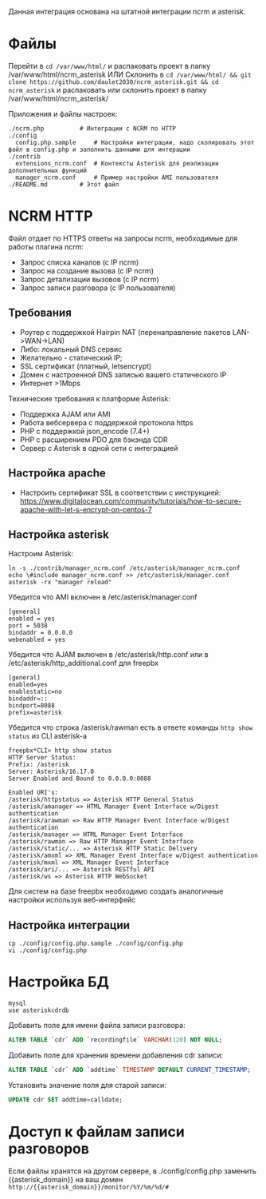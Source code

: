 Данная интеграция основана на штатной интеграции ncrm и asterisk.

# Файлы

Перейти в `cd /var/www/html/` и распаковать проект в папку /var/www/html/ncrm_asterisk
ИЛИ
Склонить в `cd /var/www/html/ && git clone https://github.com/daulet2030/ncrm_asterisk.git && cd ncrm_asterisk` и распаковать или склонить проект в папку /var/www/html/ncrm_asterisk/

Приложения и файлы настроек:
```
./ncrm.php			# Интеграции с NCRM по HTTP
./config
  config.php.sample		# Настройки интеграции, надо скопировать этот файл в config.php и заполнить данными для интерации
./contrib
  extensions_ncrm.conf	# Контексты Asterisk для реализации дополнительных функций
  manager_ncrm.conf		# Пример настройки AMI пользователя
./README.md			# Этот файл
```

# NCRM HTTP

Файл отдает по HTTPS ответы на запросы ncrm, необходимые для работы плагина ncrm:
  * Запрос списка каналов (с IP ncrm)
  * Запрос на создание вызова (с IP ncrm)
  * Запрос детализации вызовов (с IP ncrm)
  * Запрос записи разговора (с IP пользователя)

## Требования

  * Роутер с поддержкой Hairpin NAT (перенаправление пакетов LAN->WAN->LAN)
  * Либо: локальный DNS сервис
  * Желательно - статический IP;
  * SSL сертификат (платный, letsencrypt)
  * Домен с настроенной DNS записью вашего статического IP
  * Интернет >1Mbps

Технические требования к платформе Asterisk: 
  * Поддержка AJAM или AMI
  * Работа вебсервера с поддержкой протокола https
  * PHP с поддержкой json_encode (7.4+)
  * PHP с расширением PDO для бэкэнда CDR
  * Сервер с Asterisk в одной сети с интеграцией

## Настройка apache
  - Настроить сертификат SSL в соответствии с инструкцией: https://www.digitalocean.com/community/tutorials/how-to-secure-apache-with-let-s-encrypt-on-centos-7

## Настройка asterisk

Настроим Asterisk:

```
ln -s ./contrib/manager_ncrm.conf /etc/asterisk/manager_ncrm.conf
echo \#include manager_ncrm.conf >> /etc/asterisk/manager.conf
asterisk -rx "manager reload"
```
Убедится что AMI включен в /etc/asterisk/manager.conf
```
[general]
enabled = yes
port = 5038
bindaddr = 0.0.0.0
webenabled = yes
```
Убедится что AJAM включен в /etc/asterisk/http.conf или в /etc/asterisk/http_additional.conf для freepbx
```
[general]
enabled=yes
enablestatic=no
bindaddr=::
bindport=8088
prefix=asterisk
```
Убедится что строка /asterisk/rawman есть в ответе команды `http show status` из CLI asterisk-а
```
freepbx*CLI> http show status
HTTP Server Status:
Prefix: /asterisk
Server: Asterisk/16.17.0
Server Enabled and Bound to 0.0.0.0:8088

Enabled URI's:
/asterisk/httpstatus => Asterisk HTTP General Status
/asterisk/amanager => HTML Manager Event Interface w/Digest authentication
/asterisk/arawman => Raw HTTP Manager Event Interface w/Digest authentication
/asterisk/manager => HTML Manager Event Interface
/asterisk/rawman => Raw HTTP Manager Event Interface
/asterisk/static/... => Asterisk HTTP Static Delivery
/asterisk/amxml => XML Manager Event Interface w/Digest authentication
/asterisk/mxml => XML Manager Event Interface
/asterisk/ari/... => Asterisk RESTful API
/asterisk/ws => Asterisk HTTP WebSocket
```
Для систем на базе freepbx необходимо создать аналогичные настройки используя веб-интерфейс

## Настройка интеграции

```
cp ./config/config.php.sample ./config/config.php
vi ./config/config.php
```

# Настройка БД
```
mysql
use asteriskcdrdb
```
Добавить поле для имени файла записи разговора:
```sql
ALTER TABLE `cdr` ADD `recordingfile` VARCHAR(120) NOT NULL;
```
Добавить поле для хранения времени добавления cdr записи:
```sql
ALTER TABLE `cdr` ADD `addtime` TIMESTAMP DEFAULT CURRENT_TIMESTAMP;
```
Установить значение поля для старой записи:
```sql
UPDATE cdr SET addtime=calldate;
```

# Доступ к файлам записи разговоров
Если файлы хранятся на другом сервере, в ./config/config.php заменить {{asterisk_domain}} на ваш домен
`http://{{asterisk_domain}}/monitor/%Y/%m/%d/#`